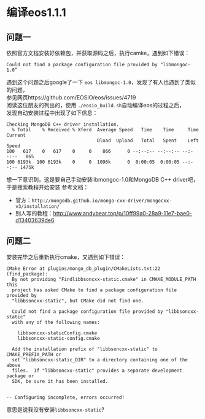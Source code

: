 # 编译eos1.1.1

## 问题一
依照官方文档安装好依赖包，并获取源码之后，执行camke，遇到如下错误：       

`Could not find a package configuration file provided by "libmongoc-1.0”`

遇到这个问题之后google了一下 `eos libmongoc-1.0`，发现了有人也遇到了类似的问题，       
参见网页https://github.com/EOSIO/eos/issues/4719       
阅读这位朋友的列出的，使用 `./eosio_build.sh`自动编译eos的过程之后，          
发现自动安装过程中出现了如下信息：              
```
Checking MongoDB C++ driver installation.
  % Total    % Received % Xferd  Average Speed   Time    Time     Time  Current
                                 Dload  Upload   Total   Spent    Left  Speed
100   617    0   617    0     0    866      0 --:--:-- --:--:-- --:--:--   865
100 6193k  100 6193k    0     0  1096k      0  0:00:05  0:00:05 --:--:-- 1475k
```
想一下意识到，这是要自己手动安装libmongoc-1.0和MongoDB C++ driver吧，于是搜索教程开始安装
参考文档：
* 官方：`http://mongodb.github.io/mongo-cxx-driver/mongocxx-v3/installation/`
* 别人写的教程：http://www.andybear.top/p/10ff99a0-28a9-11e7-bae0-d13403639de6


## 问题二

安装完毕之后重新执行cmake，又遇到如下错误：
```
CMake Error at plugins/mongo_db_plugin/CMakeLists.txt:22 (find_package):
  By not providing "Findlibbsoncxx-static.cmake" in CMAKE_MODULE_PATH this
  project has asked CMake to find a package configuration file provided by
  "libbsoncxx-static", but CMake did not find one.

  Could not find a package configuration file provided by "libbsoncxx-static"
  with any of the following names:

    libbsoncxx-staticConfig.cmake
    libbsoncxx-static-config.cmake

  Add the installation prefix of "libbsoncxx-static" to CMAKE_PREFIX_PATH or
  set "libbsoncxx-static_DIR" to a directory containing one of the above
  files.  If "libbsoncxx-static" provides a separate development package or
  SDK, be sure it has been installed.


-- Configuring incomplete, errors occurred!
```
意思是说我没有安装`libbsoncxx-static`?

